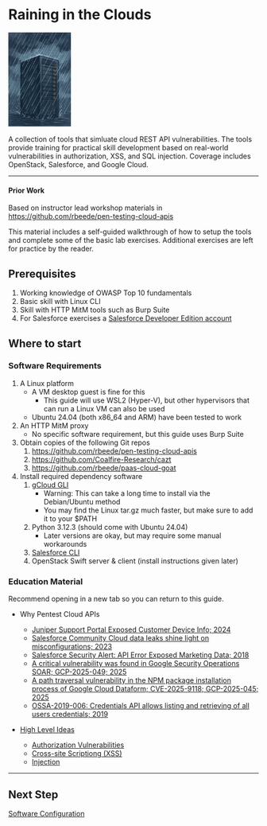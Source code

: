 # Raining in the Clouds

<img src="images/logo_careof_Copilot_20250908_170039.png" width="25%">

A collection of tools that simluate cloud REST API vulnerabilities. The tools provide training for practical skill development based on real-world vulnerabilities in authorization, XSS, and SQL injection. Coverage includes OpenStack, Salesforce, and Google Cloud.

---

#### Prior Work

Based on instructor lead workshop materials in https://github.com/rbeede/pen-testing-cloud-apis

This material includes a self-guided walkthrough of how to setup the tools and complete some of the basic lab exercises. Additional exercises are left for practice by the reader.

## Prerequisites

1. Working knowledge of OWASP Top 10 fundamentals
1. Basic skill with Linux CLI
1. Skill with HTTP MitM tools such as Burp Suite
1. For Salesforce exercises a [Salesforce Developer Edition account](https://developer.salesforce.com/developer-legacy/signup)

## Where to start

### Software Requirements

1. A Linux platform
   - A VM desktop guest is fine for this
     - This guide will use WSL2 (Hyper-V), but other hypervisors that can run a Linux VM can also be used
   - Ubuntu 24.04 (both x86_64 and ARM) have been tested to work
1. An HTTP MitM proxy
   - No specific software requirement, but this guide uses Burp Suite
1. Obtain copies of the following Git repos
   1. https://github.com/rbeede/pen-testing-cloud-apis
   1. https://github.com/Coalfire-Research/cazt
   1. https://github.com/rbeede/paas-cloud-goat
1. Install required dependency software
   1. [gCloud GLI](https://cloud.google.com/sdk/docs/install)
      - Warning: This can take a long time to install via the Debian/Ubuntu method
      - You may find the Linux tar.gz much faster, but make sure to add it to your $PATH
   1. Python 3.12.3 (should come with Ubuntu 24.04)
      - Later versions are okay, but may require some manual workarounds
   1. [Salesforce CLI](https://developer.salesforce.com/tools/salesforcecli)
   1. OpenStack Swift server & client (install instructions given later)

### Education Material

Recommend opening in a new tab so you can return to this guide.

- Why Pentest Cloud APIs
  - [Juniper Support Portal Exposed Customer Device Info; 2024]()
  - [Salesforce Community Cloud data leaks shine light on misconfigurations; 2023](https://www.scworld.com/news/salesforce-community-cloud-data-leaks-misconfigurations)
  - [Salesforce Security Alert: API Error Exposed Marketing Data; 2018](https://www.bankinfosecurity.com/salesforce-security-alert-api-error-exposed-marketing-data-a-11278)
  - [A critical vulnerability was found in Google Security Operations SOAR; GCP-2025-049; 2025](https://cloud.google.com/support/bulletins#gcp-2025-049)
  - [A path traversal vulnerability in the NPM package installation process of Google Cloud Dataform; CVE-2025-9118; GCP-2025-045; 2025](https://cloud.google.com/support/bulletins#gcp-2025-045)
  - [OSSA-2019-006: Credentials API allows listing and retrieving of all users credentials; 2019](https://security.openstack.org/ossa/OSSA-2019-006.html)

- [High Level Ideas](https://github.com/rbeede/pen-testing-cloud-apis/blob/main/documentation/study_material/README.md)
  - [Authorization Vulnerabilities](https://github.com/rbeede/pen-testing-cloud-apis/blob/main/documentation/study_material/auth-vulns.md)
  - [Cross-site Scriptiong (XSS)](https://github.com/rbeede/pen-testing-cloud-apis/blob/main/documentation/study_material/xss.md)
  - [Injection](https://github.com/rbeede/pen-testing-cloud-apis/blob/main/documentation/study_material/injection.md)

---

## Next Step

[Software Configuration](documentation/configuration.md)
